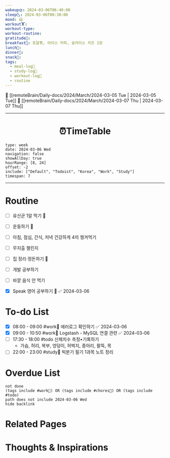 ```yaml
---
wakeup🌞: 2024-03-06T06:40:00
sleep🌜: 2024-03-06T00:30:00
mood: 😃
workout🏋️: 
workout-type: 
workout-routine: 
gratitude🙏: 
breakfast🍳: 토달볶, 아이스 커피, 슬라이스 치즈 1장
lunch🍚: 
dinner🥗: 
snack🍬: 
tags:
  - meal-log📝
  - study-log📓
  - workout-log💪
  - routine
---
```


🔺 [[remoteBrain/Daily-docs/2024/March/2024-03-05 Tue | 2024-03-05 Tue]]
🔻 [[remoteBrain/Daily-docs/2024/March/2024-03-07 Thu | 2024-03-07 Thu]]
___
<h1> <center>⏰TimeTable </center> </h1>

```gEvent
type: week
date: 2024-03-06 Wed
navigation: false
showAllDay: true
hourRange: [8, 24]
offset: -2
include: ["Default", "Todoist", "Korea", "Work", "Study"]
timespan: 7
```

--- 


# Routine 

- [ ] 유산균 1알 먹기 🔼 
- [ ] 운동하기 🔼
- [ ] 아침, 점심, 간식, 저녁 건강하게 4끼 챙겨먹기
- [ ] 무지출 챌린지 
- [ ] 집 정리·정돈하기 🔼
- [ ] 개발 공부하기
- [ ] 바깥 음식 안 먹기 
- [x] Speak 영어 공부하기 🔼 ✅ 2024-03-06


# To-do List

- [x] 08:00 - 09:00 #work💼 에러로그 확인하기 ✅ 2024-03-06
- [x] 09:00 - 10:50 #work💼 Logstash - MySQL 연결 관련 ✅ 2024-03-06
- [ ] 17:30 - 18:00 #todo 신체치수 측정•기록하기 
	- 가슴, 허리, 복부, 엉덩이, 허벅지, 종아리, 팔뚝, 목
- [ ] 22:00 - 23:00 #study📓 빅분기 필기 1과목 노트 정리

# Overdue List
```tasks
not done
(tags include #work💼) OR (tags include #chores🧺) OR (tags include #todo)
path does not include 2024-03-06 Wed
hide backlink
```

# Related Pages



# Thoughts & Inspirations

